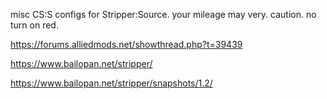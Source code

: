 misc CS:S configs for Stripper:Source. your mileage may very. caution. no turn on red.

https://forums.alliedmods.net/showthread.php?t=39439

https://www.bailopan.net/stripper/

https://www.bailopan.net/stripper/snapshots/1.2/
